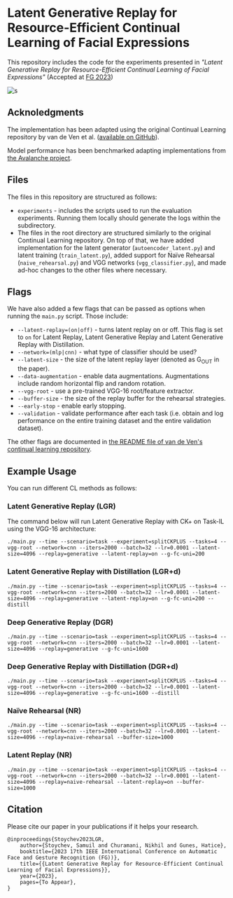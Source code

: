 # Latent Generative Replay for Resource-Efficient Continual Learning of Facial Expressions

This repository includes the code for the experiments presented in *"Latent Generative Replay for Resource-Efficient Continual Learning of Facial Expressions"* (Accepted at [FG 2023](https://fg2023.ieee-biometrics.org/))

![s](https://i.ibb.co/Kx12GGL/compared-approaches-alt-gen-2.jpg)

## Acknoledgments

The implementation has been adapted using the original Continual Learning repository by van de Ven et al. ([available on GitHub](https://github.com/GMvandeVen/continual-learning)). 

Model performance has been benchmarked adapting implementations from [the Avalanche project](https://avalanche.continualai.org/). 

## Files
The files in this repository are structured as follows: 

* `experiments` - includes the scripts used to run the evaluation experiments. Running them locally should generate the logs within the subdirectory. 
* The files in the root directory are structured similarly to the original Continual Learning repository. On top of that, we have added implementation for the latent generator (`autoencoder_latent.py`) and latent training (`train_latent.py`), added support for Naïve Rehearsal (`naive_rehearsal.py`) and VGG networks (`vgg_classifier.py`), and made ad-hoc changes to the other files where necessary. 

## Flags

We have also added a few flags that can be passed as options when running the `main.py` script. Those include: 
* `--latent-replay=(on|off)` - turns latent replay on or off. This flag is set to `on` for Latent Replay, Latent Generative Replay and Latent Generative Replay with Distillation. 
* `--network=(mlp|cnn)` - what type of classifier should be used? 
* `--latent-size` - the size of the latent replay layer (denoted as G<sub>OUT</sub> in the paper). 
* `--data-augmentation` - enable data augmentations. Augmentations include random horizontal flip and random rotation. 
* `--vgg-root` - use a pre-trained VGG-16 root/feature extractor. 
* `--buffer-size` - the size of the replay buffer for the rehearsal strategies. 
* `--early-stop` - enable early stopping. 
* `--validation` - validate performance after each task (i.e. obtain and log performance on the entire training dataset and the entire validation dataset). 

The other flags are documented in [the README file of van de Ven's continual learning repository](https://github.com/GMvandeVen/continual-learning). 

## Example Usage

You can run different CL methods as follows: 

### Latent Generative Replay (LGR) 

The command below will run Latent Generative Replay with CK+ on Task-IL using the VGG-16 architecture: 

```
./main.py --time --scenario=task --experiment=splitCKPLUS --tasks=4 --vgg-root --network=cnn --iters=2000 --batch=32 --lr=0.0001 --latent-size=4096 --replay=generative --latent-replay=on --g-fc-uni=200
```

### Latent Generative Replay with Distillation (LGR+d)

```
./main.py --time --scenario=task --experiment=splitCKPLUS --tasks=4 --vgg-root --network=cnn --iters=2000 --batch=32 --lr=0.0001 --latent-size=4096 --replay=generative --latent-replay=on --g-fc-uni=200 --distill
```

### Deep Generative Replay (DGR)

```
./main.py --time --scenario=task --experiment=splitCKPLUS --tasks=4 --vgg-root --network=cnn --iters=2000 --batch=32 --lr=0.0001 --latent-size=4096 --replay=generative --g-fc-uni=1600 
```

### Deep Generative Replay with Distillation (DGR+d)

```
./main.py --time --scenario=task --experiment=splitCKPLUS --tasks=4 --vgg-root --network=cnn --iters=2000 --batch=32 --lr=0.0001 --latent-size=4096 --replay=generative --g-fc-uni=1600 --distill
```

### Naïve Rehearsal (NR)

```
./main.py --time --scenario=task --experiment=splitCKPLUS --tasks=4 --vgg-root --network=cnn --iters=2000 --batch=32 --lr=0.0001 --latent-size=4096 --replay=naive-rehearsal --buffer-size=1000
```

### Latent Replay (NR) 

```
./main.py --time --scenario=task --experiment=splitCKPLUS --tasks=4 --vgg-root --network=cnn --iters=2000 --batch=32 --lr=0.0001 --latent-size=4096 --replay=naive-rehearsal --latent-replay=on --buffer-size=1000
```

## Citation 

Please cite our paper in your publications if it helps your research.

```
@inproceedings{Stoychev2023LGR, 
	author={Stoychev, Samuil and Churamani, Nikhil and Gunes, Hatice},
  	booktitle={2023 17th IEEE International Conference on Automatic Face and Gesture Recognition (FG))}, 
  	title={{Latent Generative Replay for Resource-Efficient Continual Learning of Facial Expressions}}, 
  	year={2023},
  	pages={To Appear},
}
```
